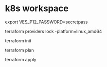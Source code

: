 # k8s workspace

export VES_P12_PASSWORD=secretpass

terraform providers lock -platform=linux_amd64

terraform init

terraform plan

terraform apply

